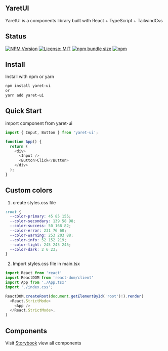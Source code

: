 ## YaretUI

YaretUI is a components library built with React + TypeScript + TailwindCss

## Status

[![NPM Version](https://img.shields.io/npm/v/yaret-ui.svg)](https://www.npmjs.com/package/yaret-ui)
[![License: MIT](https://img.shields.io/badge/license-MIT-blue.svg)](https://github.com/ReboDev94/yaret-ui/blob/main/LICENSE)
[![npm bundle size](https://badgen.net/bundlephobia/minzip/yaret-ui)](https://bundlephobia.com/package/yaret-ui@latest)
[![npm](https://img.shields.io/npm/dt/yaret-ui?label=installs)](https://www.npmjs.com/package/yaret-ui)

## Install

Install with npm or yarn

```bash
npm install yaret-ui
or
yarn add yaret-ui
```

## Quick Start

import component from yaret-ui

```js
import { Input, Button } from 'yaret-ui';

function App() {
  return (
    <div>
      <Input />
      <Button>Click</Button>
    </div>
  );
}
```

## Custom colors

1. create styles.css file

```css
:root {
  --color-primary: 45 85 155;
  --color-secondary: 139 58 98;
  --color-success: 50 168 82;
  --color-error: 231 76 60;
  --color-warning: 253 203 88;
  --color-info: 52 152 219;
  --color-light: 245 245 245;
  --color-dark: 2 6 23;
}
```

2. Import styles.css file in  main.tsx

```js
import React from 'react'
import ReactDOM from 'react-dom/client'
import App from './App.tsx'
import './index.css';

ReactDOM.createRoot(document.getElementById('root')!).render(
  <React.StrictMode>
    <App />
  </React.StrictMode>,
)
```

## Components

Visit [Storybook](https://yaret-ui.vercel.app) view all components
